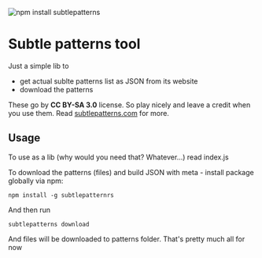 ![npm install subtlepatterns](https://nodei.co/npm/subtlepatterns.png?mini=true)

Subtle patterns tool
===
Just a simple lib to

 - get actual sublte patterns list as JSON from its website
 - download the patterns
 
These go by **CC BY-SA 3.0** license. So play nicely and leave a credit when you use them. Read [subtlepatterns.com](http://subtlepatterns.com/about/) for more.

Usage
---
To use as a lib (why would you need that? Whatever...) read index.js

To download the patterns (files) and build JSON with meta - install package globally via npm:

    npm install -g subtlepatternrs
    
And then run
  
    subtlepatterns download
    
And files will be downloaded to patterns folder. That's pretty much all for now
